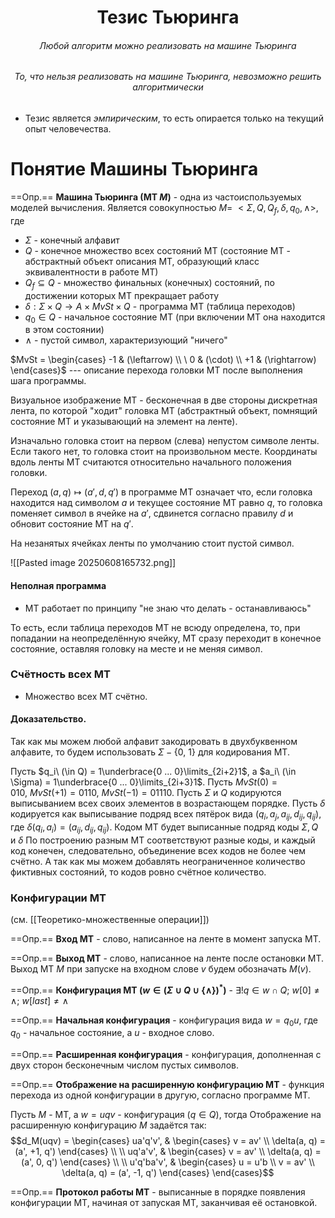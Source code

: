 <h1> <center>Тезис Тьюринга</center> </h1>
<h6> <center> Любой алгоритм можно реализовать на машине Тьюринга</center> </h6>
<h6> <center>То, что нельзя реализовать на машине Тьюринга, невозможно решить алгоритмически</center> </h6>

- Тезис является *эмпирическим*, то есть опирается только на текущий опыт человечества.

# Понятие Машины Тьюринга

==Опр.== **Машина Тьюринга (МТ $M$)** - одна из частоиспользуемых моделей вычисления. Является совокупностью $M =\ <\Sigma, Q, Q_f, \delta, q_0, \wedge>$, где
- $\Sigma$ - конечный алфавит
- $Q$ - конечное множество всех состояний МТ (состояние МТ - абстрактный объект описания МТ, образующий класс эквивалентности в работе МТ)
- $Q_f \subseteq Q$ -  множество финальных (конечных) состояний, по достижении которых МТ прекращает работу
- $\delta : \Sigma \times Q \rightarrow A \times MvSt \times Q$ - программа МТ (таблица переходов)
- $q_0 \in Q$ - начальное состояние МТ (при включении МТ она находится в этом состоянии)
- $\wedge$ - пустой символ, характеризующий "ничего"


$MvSt = \begin{cases} -1 & (\leftarrow) \\ \ 0 & (\cdot) \\ +1 & (\rightarrow) \end{cases}$    --- описание перехода  головки МТ после выполнения шага программы.

Визуальное изображение МТ - бесконечная в две стороны дискретная лента, по которой "ходит" головка МТ (абстрактный объект, помнящий состояние МТ и указывающий на элемент на ленте).

Изначально головка стоит на первом (слева) непустом символе ленты. Если такого нет, то головка стоит на произвольном месте. Координаты вдоль ленты МТ считаются относительно начального положения головки.

Переход $(a, q) \mapsto (a', d, q')$ в программе МТ означает что, если головка находится над символом $a$ и текущее состояние МТ равно $q$, то головка поменяет символ в ячейке на $a'$, сдвинется согласно правилу $d$ и обновит состояние МТ на $q'$.

На незанятых ячейках ленты по умолчанию стоит пустой символ.

![[Pasted image 20250608165732.png]]

#### Неполная программа

- МТ работает по принципу "не знаю что делать - останавливаюсь"

То есть, если таблица переходов МТ не всюду определена, то, при попадании на неопределённую ячейку, МТ сразу переходит в конечное состояние, оставляя головку на месте и не меняя символ.

### Счётность всех МТ

- Множество всех МТ счётно.

#### Доказательство.

Так как мы можем любой алфавит закодировать в двухбуквенном алфавите, то будем использовать $\Sigma - \{0,\ 1\}$ для кодирования МТ.

Пусть $q_i\ (\in Q) = 1\underbrace{0 ... 0}\limits_{2i+2}1$, а $a_i\ (\in \Sigma) = 1\underbrace{0 ... 0}\limits_{2i+3}1$. Пусть $MvSt(0) = 010, \ MvSt(+1) = 0110,\ MvSt(-1) = 01110$. Пусть $\Sigma$ и $Q$ кодируются выписыванием всех своих элементов в возрастающем порядке. Пусть $\delta$ кодируется как выписывание подряд всех пятёрок вида $(q_i, a_j, a_{ij}, d_{ij}, q_{ij})$, где $\delta(q_i, a_i) = (a_{ij}, d_{ij}, q_{ij})$. Кодом МТ будет выписанные подряд коды $\Sigma, Q$ и $\delta$  По построению разным МТ соответствуют разные коды, и каждый код конечен, следовательно, объединение всех кодов не более чем счётно. А так как мы можем добавлять неограниченное количество фиктивных состояний, то кодов ровно счётное количество.

### Конфигурации МТ
(см. [[Теоретико-множественные операции]])

==Опр.== **Вход МТ** - слово, написанное на ленте в момент запуска МТ.

==Опр.== **Выход МТ** - слово, написанное на ленте после остановки МТ. Выход МТ $M$ при запуске на входном слове $v$ будем обозначать $M(v)$.

==Опр.== **Конфигурация МТ ($w \in (\Sigma \cup Q \cup\{\wedge\})^*$)** - $\exists !q \in w \cap Q;\ w[0] \neq \wedge;\ w[last] \neq \wedge$

==Опр.== **Начальная конфигурация** - конфигурация вида $w = q_0u$, где $q_0$ - начальное состояние, а $u$ - входное слово.

==Опр.== **Расширенная конфигурация** - конфигурация, дополненная с двух сторон бесконечным числом пустых символов.

==Опр.== **Отображение на расширенную конфигурацию МТ** - функция перехода из одной конфигурации в другую, согласно программе МТ.

Пусть $M$ - МТ, а $w = uqv$ - конфигурация ($q \in Q$), тогда Отображение на расширенную конфигурацию $M$ задаётся так:
$$d_M(uqv) = 
\begin{cases} 
ua'q'v', & \begin{cases} v = av' \\ \delta(a, q) = (a', +1, q')
\end{cases} \\ \\
uq'a'v', & \begin{cases} v = av' \\ \delta(a, q) = (a', 0, q')
\end{cases} \\ \\
u'q'ba'v', & \begin{cases} u = u'b \\ v = av' \\ \delta(a, q) = (a', -1, q')
\end{cases}
\end{cases}$$

==Опр.== **Протокол работы МТ** - выписанные в порядке появления конфигурации МТ, начиная от запуская МТ, заканчивая её остановкой.
